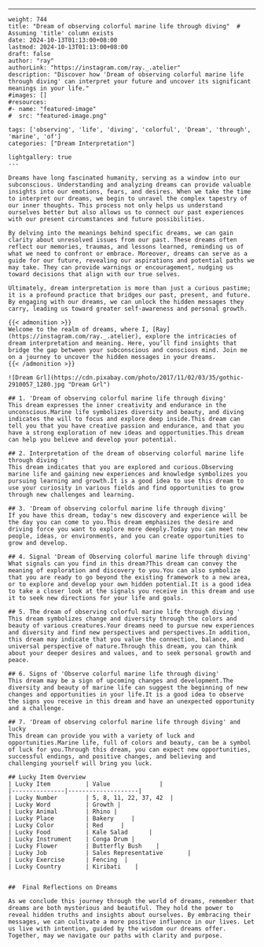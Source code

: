 ---
    weight: 744
    title: "Dream of observing colorful marine life through diving"  # Assuming 'title' column exists
    date: 2024-10-13T01:13:00+08:00
    lastmod: 2024-10-13T01:13:00+08:00
    draft: false
    author: "ray"
    authorLink: "https://instagram.com/ray._.atelier"
    description: "Discover how 'Dream of observing colorful marine life through diving' can interpret your future and uncover its significant meanings in your life."
    #images: []
    #resources:
    #- name: "featured-image"
    #  src: "featured-image.png"
    
    tags: ['observing', 'life', 'diving', 'colorful', 'Dream', 'through', 'marine', 'of']
    categories: ["Dream Interpretation"]
    
    lightgallery: true
    ---
    
    Dreams have long fascinated humanity, serving as a window into our subconscious. Understanding and analyzing dreams can provide valuable insights into our emotions, fears, and desires. When we take the time to interpret our dreams, we begin to unravel the complex tapestry of our inner thoughts. This process not only helps us understand ourselves better but also allows us to connect our past experiences with our present circumstances and future possibilities.
    
    By delving into the meanings behind specific dreams, we can gain clarity about unresolved issues from our past. These dreams often reflect our memories, traumas, and lessons learned, reminding us of what we need to confront or embrace. Moreover, dreams can serve as a guide for our future, revealing our aspirations and potential paths we may take. They can provide warnings or encouragement, nudging us toward decisions that align with our true selves.
    
    Ultimately, dream interpretation is more than just a curious pastime; it is a profound practice that bridges our past, present, and future. By engaging with our dreams, we can unlock the hidden messages they carry, leading us toward greater self-awareness and personal growth.
    
    {{< admonition >}}
    Welcome to the realm of dreams, where I, [Ray](https://instagram.com/ray._.atelier), explore the intricacies of dream interpretation and meaning. Here, you’ll find insights that bridge the gap between your subconscious and conscious mind. Join me on a journey to uncover the hidden messages in your dreams.
    {{< /admonition >}}
    
    ![Dream Grl](https://cdn.pixabay.com/photo/2017/11/02/03/35/gothic-2910057_1280.jpg "Dream Grl")
    
    ## 1. 'Dream of observing colorful marine life through diving'
    This dream expresses the inner creativity and endurance in the unconscious.Marine life symbolizes diversity and beauty, and diving indicates the will to focus and explore deep inside.This dream can tell you that you have creative passion and endurance, and that you have a strong exploration of new ideas and opportunities.This dream can help you believe and develop your potential.
    
    ## 2. Interpretation of the dream of observing colorful marine life through diving '
    This dream indicates that you are explored and curious.Observing marine life and gaining new experiences and knowledge symbolizes you pursuing learning and growth.It is a good idea to use this dream to use your curiosity in various fields and find opportunities to grow through new challenges and learning.
    
    ## 3. 'Dream of observing colorful marine life through diving'
    If you have this dream, today's new discovery and experience will be the day you can come to you.This dream emphasizes the desire and driving force you want to explore more deeply.Today you can meet new people, ideas, or environments, and you can create opportunities to grow and develop.
    
    ## 4. Signal 'Dream of Observing colorful marine life through diving'
    What signals can you find in this dream?This dream can convey the meaning of exploration and discovery to you.You can also symbolize that you are ready to go beyond the existing framework to a new area, or to explore and develop your own hidden potential.It is a good idea to take a closer look at the signals you receive in this dream and use it to seek new directions for your life and goals.
    
    ## 5. The dream of observing colorful marine life through diving '
    This dream symbolizes change and diversity through the colors and beauty of various creatures.Your dreams need to pursue new experiences and diversity and find new perspectives and perspectives.In addition, this dream may indicate that you value the connection, balance, and universal perspective of nature.Through this dream, you can think about your deeper desires and values, and to seek personal growth and peace.
    
    ## 6. Signs of 'Observe colorful marine life through diving'
    This dream may be a sign of upcoming changes and development.The diversity and beauty of marine life can suggest the beginning of new changes and opportunities in your life.It is a good idea to observe the signs you receive in this dream and have an unexpected opportunity and a challenge.
    
    ## 7. 'Dream of observing colorful marine life through diving' and lucky
    This dream can provide you with a variety of luck and opportunities.Marine life, full of colors and beauty, can be a symbol of luck for you.Through this dream, you can expect new opportunities, successful endings, and positive changes, and believing and challenging yourself will bring you luck.
    
    ## Lucky Item Overview
    | Lucky Item          | Value              |
    |---------------|--------------------|
    | Lucky Number        | 5, 8, 11, 22, 37, 42  |
    | Lucky Word          | Growth |
    | Lucky Animal        | Rhino |
    | Lucky Place         | Bakery     |
    | Lucky Color         | Red     |
    | Lucky Food          | Kale Salad      |
    | Lucky Instrument    | Conga Drum |
    | Lucky Flower        | Butterfly Bush    |
    | Lucky Job           | Sales Representative       |
    | Lucky Exercise      | Fencing  |
    | Lucky Country       | Kiribati    |
    
    
    ##  Final Reflections on Dreams
    
    As we conclude this journey through the world of dreams, remember that dreams are both mysterious and beautiful. They hold the power to reveal hidden truths and insights about ourselves. By embracing their messages, we can cultivate a more positive influence in our lives. Let us live with intention, guided by the wisdom our dreams offer. Together, may we navigate our paths with clarity and purpose.
    